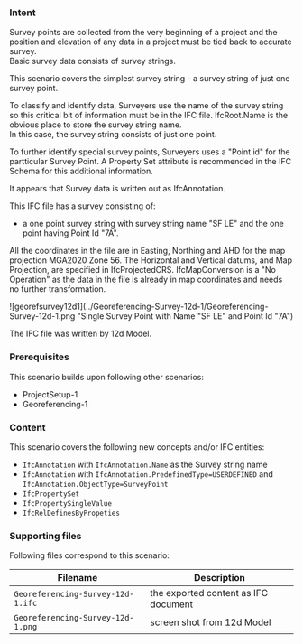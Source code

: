 
### Intent

Survey points are collected from the very beginning of a project and the position and elevation of any data in a project must be tied back to accurate survey.  
Basic survey data consists of survey strings.

This scenario covers the simplest survey string - a survey string of just one survey point.

To classify and identify data, Surveyers use the name of the survey string so this critical bit of information must be in the IFC file.
IfcRoot.Name is the obvious place to store the survey string name.  
In this case, the survey string consists of just one point.

To further identify special survey points, Surveyers uses a "Point id" for the partticular Survey Point.
A Property Set attribute is recommended in the IFC Schema for this additional information.  

It appears that Survey data is written out as IfcAnnotation.

This IFC file has a survey consisting of:

- a one point survey string with survey string name "SF LE" and the one point having Point Id "7A".

All the coordinates in the file are in Easting, Northing and AHD for the map projection MGA2020 Zone 56.
The Horizontal and Vertical datums, and Map Projection, are specified in IfcProjectedCRS.
IfcMapConversion is a "No Operation" as the data in the file is already in map coordinates and needs no further transformation. 

![georefsurvey12d1](../Georeferencing-Survey-12d-1/Georeferencing-Survey-12d-1.png  "Single Survey Point with Name "SF LE" and Point Id "7A") 

The IFC file was written by 12d Model. 

### Prerequisites

This scenario builds upon following other scenarios:

- ProjectSetup-1
- Georeferencing-1

### Content

This scenario covers the following new concepts and/or IFC entities:

-  `IfcAnnotation` with `IfcAnnotation.Name` as the Survey string name
-  `IfcAnnotation` with `IfcAnnotation.PredefinedType=USERDEFINED` and `IfcAnnotation.ObjectType=SurveyPoint`
-  `IfcPropertySet`
-  `IfcPropertySingleValue`
-  `IfcRelDefinesByPropeties`

### Supporting files

Following files correspond to this scenario:

| Filename                          | Description                        |
|-----------------------------------|------------------------------------|
| `Georeferencing-Survey-12d-1.ifc`  | the exported content as IFC document |
| `Georeferencing-Survey-12d-1.png`      | screen shot from 12d Model           |


